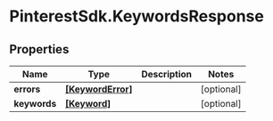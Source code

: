 # PinterestSdk.KeywordsResponse

## Properties

Name | Type | Description | Notes
------------ | ------------- | ------------- | -------------
**errors** | [**[KeywordError]**](KeywordError.md) |  | [optional] 
**keywords** | [**[Keyword]**](Keyword.md) |  | [optional] 



